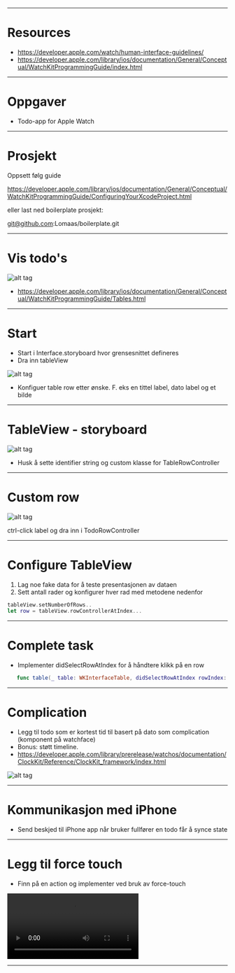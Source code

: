 
---

# Resources
- https://developer.apple.com/watch/human-interface-guidelines/
- https://developer.apple.com/library/ios/documentation/General/Conceptual/WatchKitProgrammingGuide/index.html

---

# Oppgaver 

- Todo-app for Apple Watch

--- 

# Prosjekt

Oppsett følg guide

https://developer.apple.com/library/ios/documentation/General/Conceptual/WatchKitProgrammingGuide/ConfiguringYourXcodeProject.html


eller last ned boilerplate prosjekt:

git@github.com:Lomaas/boilerplate.git

---

# Vis todo's

![alt tag](https://github.com/Lomaas/boilerplate/blob/master/presentasjonoppgaver/finishedproduct.png?raw=true)

- https://developer.apple.com/library/ios/documentation/General/Conceptual/WatchKitProgrammingGuide/Tables.html

---

# Start

- Start i Interface.storyboard hvor grensesnittet defineres
- Dra inn tableView

![alt tag](https://github.com/Lomaas/boilerplate/blob/master/presentasjonoppgaver/storyboardlocation.png?raw=true)

- Konfiguer table row etter ønske. F. eks en tittel label, dato label og et bilde


---

# TableView - storyboard
 
![alt tag](https://github.com/Lomaas/boilerplate/blob/master/presentasjonoppgaver/tableview.png?raw=true)

- Husk å sette identifier string og custom klasse for TableRowController

---

# Custom row

![alt tag](https://github.com/Lomaas/boilerplate/blob/master/presentasjonoppgaver/connectoutlet.png?raw=true)

ctrl-click label og dra inn i TodoRowController
 
---

# Configure TableView

1. Lag noe fake data for å teste presentasjonen av dataen 
2. Sett antall rader og konfigurer hver rad med metodene nedenfor

```swift
tableView.setNumberOfRows..
let row = tableView.rowControllerAtIndex...
```

---

# Complete task

- Implementer didSelectRowAtIndex for å håndtere klikk på en row

```swift
   func table(_ table: WKInterfaceTable, didSelectRowAtIndex rowIndex: Int)
```

---

# Complication

- Legg til todo som er kortest tid til basert på dato som complication (komponent på watchface)
- Bonus: støtt timeline.
- https://developer.apple.com/library/prerelease/watchos/documentation/ClockKit/Reference/ClockKit_framework/index.html

![alt tag](https://github.com/Lomaas/boilerplate/blob/master/presentasjonoppgaver/complications.png?raw=true)

---

# Kommunikasjon med iPhone

- Send beskjed til iPhone app når bruker fullfører en todo får å synce state

---

# Legg til force touch

- Finn på en action og implementer ved bruk av force-touch

![alt tag](https://github.com/Lomaas/boilerplate/blob/master/presentasjonoppgaver/force-touch.mp4?raw=true)

---

